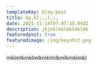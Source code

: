 ```yaml
---
templateKey: blog-post
title: kp,kl;,;l,;,
date: 2021-11-14T07:47:15.043Z
description: jkjnklmklmklmklmk
featuredpost: true
featuredimage: /img/keyshit.png
---
```

mklmlkmklmlkmklmlkmlkmklmkl